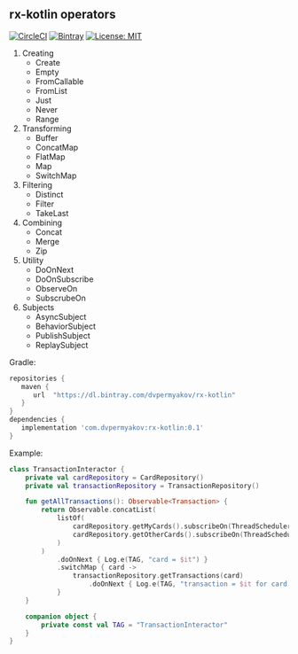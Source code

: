 rx-kotlin operators
------------------------------------------------------------
[![CircleCI](https://circleci.com/gh/dvpermyakov/rx-kotlin/tree/master.svg?style=shield)](https://circleci.com/gh/dvpermyakov/rx-kotlin/tree/master)
[![Bintray](https://api.bintray.com/packages/dvpermyakov/rx-kotlin/core/images/download.svg)](https://bintray.com/dvpermyakov/rx-kotlin/core/_latestVersion)
[![License: MIT](https://img.shields.io/badge/License-MIT-yellow.svg)](https://opensource.org/licenses/MIT)

1. Creating
    * Create
    * Empty
    * FromCallable
    * FromList
    * Just
    * Never
    * Range
2. Transforming
    * Buffer
    * ConcatMap
    * FlatMap
    * Map
    * SwitchMap
3. Filtering
    * Distinct
    * Filter
    * TakeLast
4. Combining
    * Concat
    * Merge
    * Zip
5. Utility
    * DoOnNext
    * DoOnSubscribe
    * ObserveOn
    * SubscrubeOn
6. Subjects
    * AsyncSubject
    * BehaviorSubject
    * PublishSubject
    * ReplaySubject
    
Gradle: 
```Groovy
repositories {
   maven { 
      url  "https://dl.bintray.com/dvpermyakov/rx-kotlin"
   }
}
dependencies {
   implementation 'com.dvpermyakov:rx-kotlin:0.1'
}
```

Example:
```Kotlin
class TransactionInteractor {
    private val cardRepository = CardRepository()
    private val transactionRepository = TransactionRepository()

    fun getAllTransactions(): Observable<Transaction> {
        return Observable.concatList(
            listOf(
                cardRepository.getMyCards().subscribeOn(ThreadScheduler()),
                cardRepository.getOtherCards().subscribeOn(ThreadScheduler())
            )
        )
            .doOnNext { Log.e(TAG, "card = $it") }
            .switchMap { card ->
                transactionRepository.getTransactions(card)
                    .doOnNext { Log.e(TAG, "transaction = $it for card = ${card.id}") }
            }
    }

    companion object {
        private const val TAG = "TransactionInteractor"
    }
}
```
